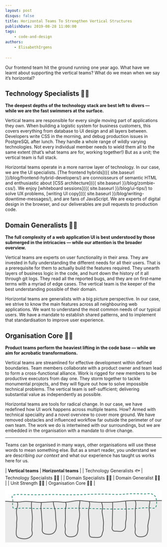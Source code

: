 ```yaml
---
layout: post
disqus: false
title: Horizontal Teams To Strengthen Vertical Structures
publishDate: 2019-08-28 11:00:00
tags: 
    - code-and-design
authors:
    - ElisabethIrgens

---
```


Our frontend team hit the ground running one year ago. What have we learnt about supporting the vertical teams? What do we mean when we say it’s horizontal?

## Technology Specialists 🏊‍♀️

**The deepest depths of the technology stack are best left to divers — while we are the fast swimmers at the surface.**

Vertical teams are responsible for every single moving part of applications they own. When building a logistic system for business customers, this covers everything from database to UI design and all layers between. Developers write CSS in the morning, and debug production issues in PostgreSQL after lunch. They handle a whole range of wildly varying technologies. Not every individual member needs to wield them all to the same extent (that’s what teams are for, working together!) But as a unit; the vertical team is full stack.

Horizontal teams operate in a more narrow layer of technology. In our case, we are the UI specialists. [The frontend hybrids]({{ site.baseurl }}/blog/frontend-hybrid-developers/) are connoisseurs of semantic HTML and enthusiastic about [CSS architecture]({{ site.baseurl }}/blog/zombie-css/). We enjoy [whiteboard sessions]({{ site.baseurl }}/blog/ui-tips/) to solve UX problems, [writing UI copy]({{ site.baseurl }}/blog/writing-downtime-messages/), and are fans of JavaScript. We are experts of digital design in the browser, and our deliverables are pull requests to production code.

## Domain Generalists 🤹‍♂️

**The full complexity of a web application UI is best understood by those submerged in the intricacies — while our attention is the broader overview.**

Vertical teams are experts on user functionality in their area. They are invested in fully understanding the different needs for all their users. That is a prerequisite for them to actually build the features required. They unearth layers of business logic in the code, and hunt down the history of it all through git logs. They read all the reported bugs, and they are on first&#8209;name terms with a myriad of edge cases. The vertical team is the keeper of the best understanding possible of their domain.

Horizontal teams are generalists with a big picture perspective. In our case, we strive to know the main features across all neighbouring web applications. We want to understand the most common needs of our typical users. We have a mandate to establish shared patterns, and to implement that standardisation to improve user experience.


## Organisation Core 🤸‍♂️

**Product teams perform the heaviest lifting in the code base — while we aim for acrobatic transformations.**

Vertical teams are streamlined for effective development within defined boundaries. Team members collaborate with a product owner and team lead to form a cross-functional alliance. Work is rigged for new members to be productive executors from day one. They storm together to tackle monumental projects, and they will figure out how to solve impossible technical problems. The vertical team is self-sufficient; delivering substantial value as independently as possible.

Horizontal teams are tools for radical change. In our case, we have redefined how UI work happens across multiple teams. How? Armed with technical speciality and a novel overview to cover more ground. We have removed obstacles and influenced workflow far outside the perimeter of our own team. The work we do is intertwined with our surroundings, but we are embedded in the organisation with a mandate to drive change.

---

Teams can be organised in many ways, other organisations will use these words to mean something else. But as a smart reader, you understand we are describing _our context_ and what our experience has taught us works here for us.

| **Vertical teams** | **Horizontal teams** |
| Technology Generalists 🐟 | Technology Specialists 🏊‍♀️ |
| Domain Specialists 🕵️‍♀️ | Domain Generalist 🤹‍♀️ |
| Unit Strength 🏋️‍♀️ | Organisation Core 🤸‍♀️ |

![Horizontal teams](horizontal-teams.png)
